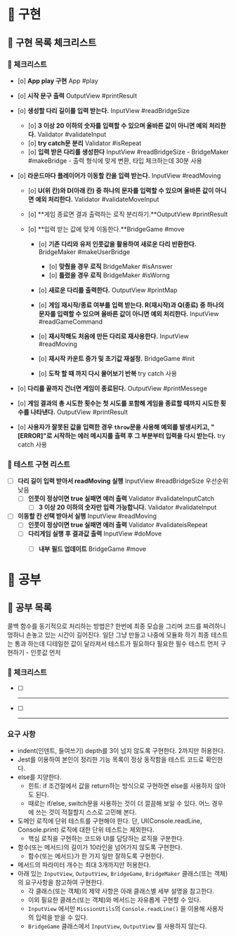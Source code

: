 # 🚀 구현

## 🧾 구현 목록 체크리스트

### 🚨 체크리스트

- [o] **App play 구현** App #play
- [o] **시작 문구 출력** OutputView #printResult
- [o] **생성할 다리 길이를 입력 받는다.** InputView #readBridgeSize
  - [o] **3 이상 20 이하의 숫자를 입력할 수 있으며 올바른 값이 아니면 예외 처리한다.** Validator #validateInput
  - [o] **try catch문 분리** Validator #isRepeat
  - [o] **입력 받은 다리를 생성한다** InputView #readBridgeSize - BridgeMaker #makeBridge - 출력 형식에 맞게 변환, 타입 체크하는데 30분 사용
- [o] **라운드마다 플레이어가 이동할 칸을 입력 받는다.** InputView #readMoving

  - [o] **U(위 칸)와 D(아래 칸) 중 하나의 문자를 입력할 수 있으며 올바른 값이 아니면 예외 처리한다.** Validator #validateMoveInput

  - [o] **게임 종료면 결과 출력하는 로직 분리하기.**OutputView #printResult

  - [o] **입력 받는 값에 맞게 이동한다.**BridgeGame #move

    - [o] **기존 다리와 유저 인풋값을 활용하여 새로운 다리 반환한다.** BridgeMaker #makeUserBridge
      - [o] **맞췄을 경우 로직** BridgeMaker #isAnswer
      - [o] **틀렸을 경우 로직** BridgeMaker #isWorng
    - [o] **새로운 다리를 출력한다.** OutputView #printMap

    - [o] **게임 재시작/종료 여부를 입력 받는다. R(재시작)과 Q(종료) 중 하나의 문자를 입력할 수 있으며 올바른 값이 아니면 예외 처리한다.** InputView #readGameCommand
    - [o] **재시작해도 처음에 만든 다리로 재사용한다.** InputView #readMoving
    - [o] **재시작 카운트 증가 및 초기값 재설정.** BridgeGame #init
    - [o] **도착 할 때 까지 다시 물어보기 반복** try catch 사용

- [o] **다리를 끝까지 건너면 게임이 종료된다.** OutputView #printMessege
- [o] **게임 결과의 총 시도한 횟수는 첫 시도를 포함해 게임을 종료할 때까지 시도한 횟수를 나타낸다.** OutputView #printResult

- [o] **사용자가 잘못된 값을 입력한 경우 `throw`문을 사용해 예외를 발생시키고, "[ERROR]"로 시작하는 에러 메시지를 출력 후 그 부분부터 입력을 다시 받는다.** try catch 사용

### 🚨 테스트 구현 리스트

- [ ] **다리 길이 입력 받아서 readMoving 실행** InputView #readBridgeSize 우선순위 낮음
  - [ ] **인풋이 정상이면 true 실패면 에러 출력** Validator #validateInputCatch
    - [ ] **3 이상 20 이하의 숫자만 입력 가능합니다.** Validator #validateInput
- [ ] **이동할 칸 선택 받아서 실행** InputView #readMoving
  - [ ] **인풋이 정상이면 true 실패면 에러 출력** Validator #validateisRepeat 
  - [ ] **다리게임 실행 후 결과값 출력** InputView #doMove 
    - [ ] **내부 필드 업데이트** BridgeGame #move 


# 🚀 공부

## 🧾 공부 목록

콜백 함수를 동기적으로 처리하는 방법은?
한번에 최종 모습을 그리며 코드를 짜려하니 멍하니 손놓고 있는 시간이 길어진다. 일단 그냥 만들고 나중에 모듈화 하기
최종 테스트는 통과 하는데 디테일한 값이 달라져서 테스트가 필요하다
필요한 필수 테스트 먼저 구현하기 - 인풋값 먼저

### 🚨 체크리스트

- [ ] ***
- [ ] ***

### 요구 사항

- indent(인덴트, 들여쓰기) depth를 3이 넘지 않도록 구현한다. 2까지만 허용한다.
- Jest를 이용하여 본인이 정리한 기능 목록이 정상 동작함을 테스트 코드로 확인한다.
- else를 지양한다.
  - 힌트: if 조건절에서 값을 return하는 방식으로 구현하면 else를 사용하지 않아도 된다.
  - 때로는 if/else, switch문을 사용하는 것이 더 깔끔해 보일 수 있다. 어느 경우에 쓰는 것이 적절할지 스스로 고민해 본다.
- 도메인 로직에 단위 테스트를 구현해야 한다. 단, UI(Console.readLine, Console.print) 로직에 대한 단위 테스트는 제외한다.
  - 핵심 로직을 구현하는 코드와 UI를 담당하는 로직을 구분한다.
- 함수(또는 메서드)의 길이가 10라인을 넘어가지 않도록 구현한다.
  - 함수(또는 메서드)가 한 가지 일만 잘하도록 구현한다.
- 메서드의 파라미터 개수는 최대 3개까지만 허용한다.
- 아래 있는 `InputView`, `OutputView`, `BridgeGame`, `BridgeMaker` 클래스(또는 객체)의 요구사항을 참고하여 구현한다.
  - 각 클래스(또는 객체)의 제약 사항은 아래 클래스별 세부 설명을 참고한다.
  - 이외 필요한 클래스(또는 객체)와 메서드는 자유롭게 구현할 수 있다.
  - `InputView` 에서만 `MissionUtils`의 `Console.readLine()` 을 이용해 사용자의 입력을 받을 수 있다.
  - `BridgeGame` 클래스에서 `InputView`, `OutputView` 를 사용하지 않는다.
